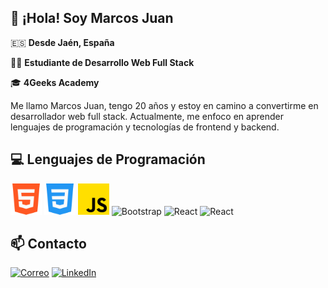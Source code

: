 ## 👋 ¡Hola! Soy Marcos Juan

🇪🇸 **Desde Jaén, España**

👨‍💻 **Estudiante de Desarrollo Web Full Stack**

🎓 **4Geeks Academy**

Me llamo Marcos Juan, tengo 20 años y estoy en camino a convertirme en desarrollador web full stack. Actualmente, me enfoco en aprender lenguajes de programación y tecnologías de frontend y backend.

## 💻 Lenguajes de Programación

<img src="html.png" alt="HTML" width="50" height="50">  
<img src="css.png" alt="CSS" width="50">  
<img src="js.png" alt="JavaScript" width="50">
<img src="https://img.icons8.com/color/512/bootstrap--v2.png" alt="Bootstrap" width="50" height="50"/>
<img src="https://upload.wikimedia.org/wikipedia/commons/thumb/a/a7/React-icon.svg/1200px-React-icon.svg.png" alt="React" width="50" height="40"/>
<img src="https://img.icons8.com/?size=512&id=13441&format=png" alt="React" width="50" height="50"/>

## 📫 Contacto

[![Correo](https://img.shields.io/badge/Correo-EA4335?style=flat&logo=gmail&logoColor=white)](mailto:martospradosmarcos@gmail.com)
[![LinkedIn](https://img.shields.io/badge/LinkedIn-0077B5?style=flat&logo=linkedin&logoColor=white)](https://www.linkedin.com/in/marcosjuanmartosprados)

